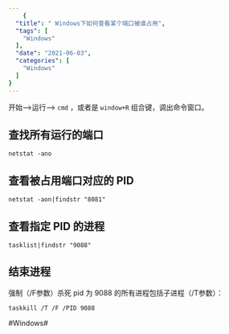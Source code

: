```yaml
---
    {
  "title": " Windows下如何查看某个端口被谁占用",
  "tags": [
    "Windows"
  ],
  "date": "2021-06-03",
  "categories": [
    "Windows"
  ]
}
---
```

    
开始—->运行—-> `cmd` ，或者是 `window+R` 组合键，调出命令窗口。

## 查找所有运行的端口
```shell
netstat -ano
```

## 查看被占用端口对应的 PID
```shell
netstat -aon|findstr "8081"
```

## 查看指定 PID 的进程
```shell
tasklist|findstr "9088"
```

## 结束进程
强制（/F参数）杀死 pid 为 9088 的所有进程包括子进程（/T参数）：

```shell
taskkill /T /F /PID 9088
```

#Windows#